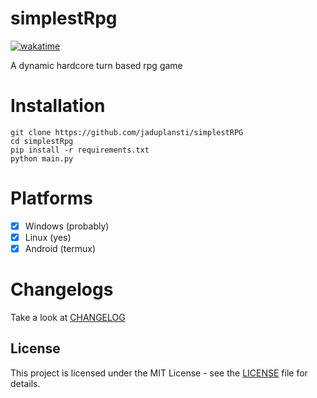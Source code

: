 # simplestRpg
[![wakatime](https://wakatime.com/badge/user/333d76b5-5f3b-4fac-8d00-9f631ecaaf60/project/e325c3ff-5ff6-42c5-b654-8005571da2cf.svg)](https://wakatime.com/badge/user/333d76b5-5f3b-4fac-8d00-9f631ecaaf60/project/e325c3ff-5ff6-42c5-b654-8005571da2cf)

A dynamic hardcore turn based rpg game

# Installation
```
git clone https://github.com/jaduplansti/simplestRPG
cd simplestRpg
pip install -r requirements.txt
python main.py
```

# Platforms 
- [x] Windows (probably)
- [x] Linux (yes)
- [x] Android (termux)

# Changelogs
Take a look at [CHANGELOG](changelog.txt)

## License
This project is licensed under the MIT License - see the [LICENSE](LICENSE) file for details.
